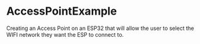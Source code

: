 # AccessPointExample
Creating an Access Point on an ESP32 that will allow the user to select the WIFI network they want the ESP to connect to.
